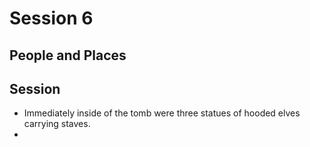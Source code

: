 # Session 6
## People and Places
## Session
* Immediately inside of the tomb were three statues of hooded elves carrying staves.
* 
<!--stackedit_data:
eyJoaXN0b3J5IjpbMTcwODY5MjczNywtMTM4MDAzNDY4MV19
-->